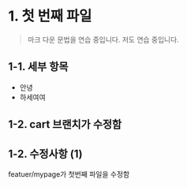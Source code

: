 # 1. 첫 번째 파일

> 마크 다운 문법을 연습 중입니다.
> 저도 연습 중입니다.

## 1-1. 세부 항목

- 안녕
- 하세여여

## 1-2. cart 브랜치가 수정함

## 1-2. 수정사항 (1)

featuer/mypage가 첫번째 파일을 수정함
